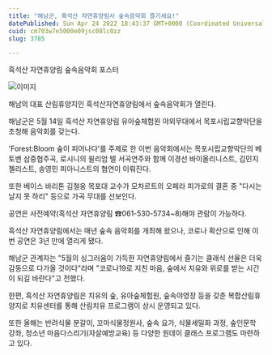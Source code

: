 ```yaml
---
title: "해남군, 흑석산 자연휴양림서 숲속음악회 즐기세요!"
datePublished: Sun Apr 24 2022 18:43:37 GMT+0000 (Coordinated Universal Time)
cuid: cm703w7e5000e09jsc08lc0zz
slug: 3785

---
```



흑석산 자연휴양림 숲속음악회 포스터

![이미지](https://cdn.hashnode.com/res/hashnode/image/upload/v1739255625986/5f2918c2-14f2-4356-af6f-ff9691a18812.jpeg)

해남의 대표 산림휴양지인 흑석산자연휴양림에서 숲속음악회가 열린다.

해남군은 5월 14일 흑석산 자연휴양림 유아숲체험원 야외무대에서 목포시립교향악단을 초청해 음악회를 갖는다.

'Forest:Bloom 숲이 피어나다'를 주제로 한 이번 음악회에서는 목포시립교향악단의 베토벤 삼중협주곡, 로시니의 윌리엄 텔 서곡연주와 함께 이경선 바이올리니스트, 김민지 첼리스트, 송영민 피아니스트의 협연이 이뤄진다.

또한 베이스 바리톤 김철웅 목포대 교수가 모차르트의 오페라 피가로의 결혼 중 "다시는 날지 못 하리" 등으로 가곡 무대를 선보인다.

공연은 사전예약(흑석산 자연휴양림 ☎061-530-5734~8)해야 관람이 가능하다.

흑석산 자연휴양림에서는 매년 숲속 음악회를 개최해 왔으나, 코로나 확산으로 인해 이번 공연은 3년 만에 열리게 됐다.

해남군 관계자는 "5월의 싱그러움이 가득한 자연휴양림에서 즐기는 클래식 선율은 더욱 감동으로 다가올 것이다"라며 "코로나19로 지친 마음, 숲에서 치유와 위로를 받는 시간이 되길 바란다"고 전했다.

한편, 흑석산 자연휴양림은 치유의 숲, 유아숲체험원, 숲속야영장 등을 갖춘 복합산림휴양지로 치유센터를 통해 산림치유 프로그램이 상시 운영되고 있다.

또한 올해는 반려식물 분갈이, 꼬마식물정원사, 숲속 요가, 식물세밀화 과정, 숲인문학 강좌, 청소년 마음다스리기(자살예방교육) 등 다양한 원데이 클래스 프로그램도 마련하고 있다.